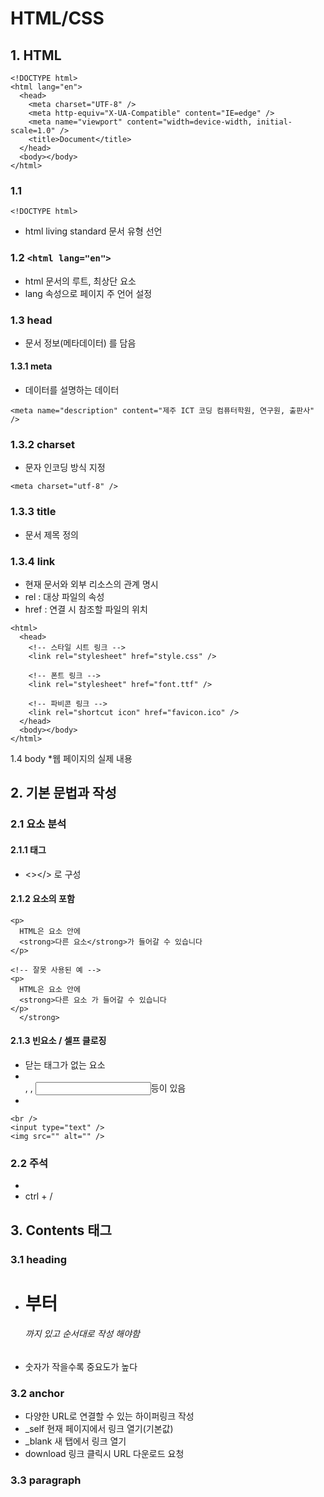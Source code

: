 HTML/CSS
======================
## 1. HTML

```
<!DOCTYPE html>
<html lang="en">
  <head>
    <meta charset="UTF-8" />
    <meta http-equiv="X-UA-Compatible" content="IE=edge" />
    <meta name="viewport" content="width=device-width, initial-scale=1.0" />
    <title>Document</title>
  </head>
  <body></body>
</html>
```

### 1.1 
`<!DOCTYPE html>`
* html living standard 문서 유형 선언

### 1.2 `<html lang="en">`
* html 문서의 루트, 최상단 요소
* lang 속성으로 페이지 주 언어 설정

### 1.3 head
* 문서 정보(메타데이터) 를 담음

#### 1.3.1 meta
* 데이터를 설명하는 데이터

```
<meta name="description" content="제주 ICT 코딩 컴퓨터학원, 연구원, 출판사" />
```

### 1.3.2 charset
* 문자 인코딩 방식 지정

```
<meta charset="utf-8" />
```

### 1.3.3 title
* 문서 제목 정의

### 1.3.4 link
* 현재 문서와 외부 리소스의 관계 명시
* rel : 대상 파일의 속성
* href : 연결 시 참조할 파일의 위치

```
<html>
  <head>
    <!-- 스타일 시트 링크 -->
    <link rel="stylesheet" href="style.css" />
 
    <!-- 폰트 링크 -->
    <link rel="stylesheet" href="font.ttf" />
 
    <!-- 파비콘 링크 -->
    <link rel="shortcut icon" href="favicon.ico" />
  </head>
  <body></body>
</html>
```
1.4 body
*웹 페이지의 실제 내용

## 2. 기본 문법과 작성

### 2.1 요소 분석
#### 2.1.1 태그
* <></> 로 구성
#### 2.1.2 요소의 포함

```
<p>
  HTML은 요소 안에
  <strong>다른 요소</strong>가 들어갈 수 있습니다
</p>
 
<!-- 잘못 사용된 예 -->
<p>
  HTML은 요소 안에
  <strong>다른 요소 가 들어갈 수 있습니다
</p>
  </strong>
```

#### 2.1.3 빈요소 / 셀프 클로징
* 닫는 태그가 없는 요소
* <br>, <img>, <input>등이 있음
* 
```
<br />
<input type="text" />
<img src="" alt="" />
```

### 2.2 주석
* <!-- 주석 내용 -->
* ctrl + /

## 3. Contents 태그

### 3.1 heading
* <h1>부터 <h6>까지 있고 순서대로 작성 해야함
* 숫자가 작을수록 중요도가 높다

### 3.2 anchor
* 다양한 URL로 연결할 수 있는 하이퍼링크 작성
* _self 현재 페이지에서 링크 열기(기본값)
* _blank 새 탭에서 링크 열기
* download 링크 클릭시 URL 다운로드 요청

### 3.3 paragraph
